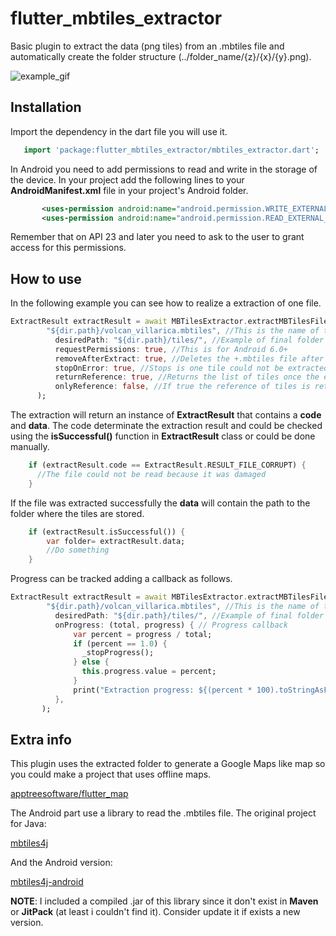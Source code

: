 # flutter_mbtiles_extractor

Basic plugin to extract the data (png tiles) from an .mbtiles file and
automatically create the folder structure (../folder_name/{z}/{x}/{y}.png).

![example_gif](https://raw.githubusercontent.com/LJaraCastillo/flutter_mbtiles_extractor/master/pictures/example.gif "Example GIF")

## Installation

Import the dependency in the dart file you will use it.

```dart
   import 'package:flutter_mbtiles_extractor/mbtiles_extractor.dart';
```

In Android you need to add permissions to read and write in the storage
of the device. In your project add the following lines to your
**AndroidManifest.xml** file in your project's Android folder.

```xml
       <uses-permission android:name="android.permission.WRITE_EXTERNAL_STORAGE"/>
       <uses-permission android:name="android.permission.READ_EXTERNAL_STORAGE"/>
```

Remember that on API 23 and later you need to ask to the user to grant
access for this permissions.

## How to use

In the following example you can see how to realize a extraction of
one file.

```dart
ExtractResult extractResult = await MBTilesExtractor.extractMBTilesFile(
        "${dir.path}/volcan_villarica.mbtiles", //This is the name of the file i was testing.
          desiredPath: "${dir.path}/tiles/", //Example of final folder
          requestPermissions: true, //This is for Android 6.0+
          removeAfterExtract: true, //Deletes the +.mbtiles file after the extraction is completed
          stopOnError: true, //Stops is one tile could not be extracted
          returnReference: true, //Returns the list of tiles once the extraction is completed
          onlyReference: false, //If true the reference of tiles is returned but the extraction is not performed
      );
```

The extraction will return an instance of **ExtractResult** that
contains a **code** and **data**. The code determinate the extraction
result and could be checked using the **isSuccessful()** function in
**ExtractResult** class or could be done manually.

```dart
    if (extractResult.code == ExtractResult.RESULT_FILE_CORRUPT) {
      //The file could not be read because it was damaged
    }
```

If the file was extracted successfully the **data** will contain the
path to the folder where the tiles are stored.

```dart
    if (extractResult.isSuccessful()) {
        var folder= extractResult.data;
        //Do something
    }
```

Progress can be tracked adding a callback as follows.
```dart
ExtractResult extractResult = await MBTilesExtractor.extractMBTilesFile(
        "${dir.path}/volcan_villarica.mbtiles", //This is the name of the file i was testing.
          desiredPath: "${dir.path}/tiles/", //Example of final folder
          onProgress: (total, progress) { // Progress callback
              var percent = progress / total;
              if (percent == 1.0) {
                _stopProgress();
              } else {
                this.progress.value = percent;
              }
              print("Extraction progress: ${(percent * 100).toStringAsFixed(2)}");
          },
       );

```


## Extra info

This plugin uses the extracted folder to generate a Google Maps like map
so you could make a project that uses offline maps.

[apptreesoftware/flutter_map](https://github.com/apptreesoftware/flutter_map)

The Android part use a library to read the .mbtiles file. The original
project for Java:

[mbtiles4j](https://github.com/imintel/mbtiles4j)

And the Android version:

[mbtiles4j-android](https://github.com/fullhdpixel/mbtiles4j)

**NOTE**: I included a compiled .jar of this library since it don't
exist in **Maven** or **JitPack** (at least i couldn't find it).
Consider update it if exists a new version.
